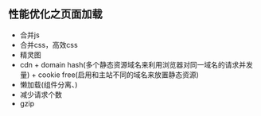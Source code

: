 ## 性能优化之页面加载

+ 合并js
+ 合并css，高效css
+ 精灵图
+ cdn + domain hash(多个静态资源域名来利用浏览器对同一域名的请求并发量) + cookie free(启用和主站不同的域名来放置静态资源)
+ 懒加载(组件分离、)
+ 减少请求个数
+ gzip

